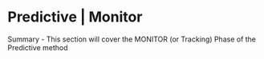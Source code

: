 # Predictive | Monitor

Summary - This section will cover the MONITOR (or Tracking) Phase of the Predictive method
